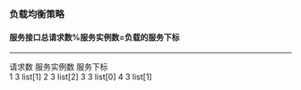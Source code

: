 ### 负载均衡策略
#### 服务接口总请求数%服务实例数=负载的服务下标

---

请求数   服务实例数    服务下标  
  1         3         list[1]
  2         3         list[2] 
  3         3         list[0]
  4         3         list[1]  
  